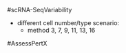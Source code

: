 #scRNA-SeqVariability 
- different cell number/type scenario: 
	- method 3, 7, 9, 11, 13, 16
	
#AssessPertX 